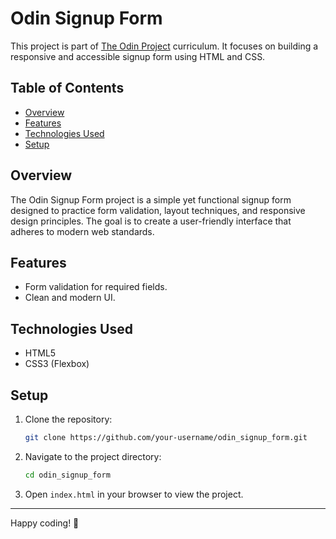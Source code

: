 # Odin Signup Form

This project is part of [The Odin Project](https://www.theodinproject.com/) curriculum. It focuses on building a responsive and accessible signup form using HTML and CSS.

## Table of Contents

- [Overview](#overview)
- [Features](#features)
- [Technologies Used](#technologies-used)
- [Setup](#setup)

## Overview

The Odin Signup Form project is a simple yet functional signup form designed to practice form validation, layout techniques, and responsive design principles. The goal is to create a user-friendly interface that adheres to modern web standards.

## Features

- Form validation for required fields.
- Clean and modern UI.

## Technologies Used

- HTML5
- CSS3 (Flexbox)

## Setup

1. Clone the repository:
   ```bash
   git clone https://github.com/your-username/odin_signup_form.git
   ```
2. Navigate to the project directory:
   ```bash
   cd odin_signup_form
   ```
3. Open `index.html` in your browser to view the project.

---

Happy coding! 🚀

